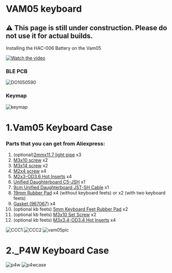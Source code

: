 # VAM05 keyboard
## ⚠️ This page is still under construction. Please do not use it for actual builds.

Installing the HAC-006 Battery on the Vam05

[![Watch the video](https://img.youtube.com/vi/nf2Lfo7mWOo/0.jpg)](https://www.youtube.com/watch?v=nf2Lfo7mWOo)

### BLE PCB
![DO1050590](https://github.com/user-attachments/assets/90faf69d-e296-4b16-a9a9-82fabb80c278)

### Keymap
![keymap](https://github.com/user-attachments/assets/eae2b62c-9242-449d-a5a0-7853587d8611)

# 1.Vam05 Keyboard Case
### Parts that you can get from Aliexpress:
1. (optional)[2mmx11.7 light pipe](https://www.aliexpress.com/item/1005006222625168.html?spm=a2g0o.detail.pcDetailBottomMoreOtherSeller.4.72f2NftKNftKTH&gps-id=pcDetailBottomMoreOtherSeller&scm=1007.40196.439370.0&scm_id=1007.40196.439370.0&scm-url=1007.40196.439370.0&pvid=b57cd1a0-8e76-4e38-8b3b-5f4d05b64347&_t=gps-id:pcDetailBottomMoreOtherSeller,scm-url:1007.40196.439370.0,pvid:b57cd1a0-8e76-4e38-8b3b-5f4d05b64347,tpp_buckets:668%232846%238115%232000&pdp_ext_f=%7B%22order%22%3A%2219%22%2C%22eval%22%3A%221%22%2C%22sceneId%22%3A%2230050%22%7D&pdp_npi=4%40dis%21GBP%211.28%211.28%21%21%2112.10%2112.10%21%4021038e1e17494784789748290eae03%2112000036349580327%21rec%21UK%216343852343%21X&utparam-url=scene%3ApcDetailBottomMoreOtherSeller%7Cquery_from%3A) x3 
2. [M3x10 screw](https://www.aliexpress.com/item/1005004179534786.html?spm=a2g0o.productlist.main.10.eea5493f4uoFC4&aem_p4p_detail=202506080202543719277579238900003490342&algo_pvid=32611623-4362-4cad-b20e-9a435ddd85e5&algo_exp_id=32611623-4362-4cad-b20e-9a435ddd85e5-9&pdp_ext_f=%7B%22order%22%3A%22456%22%2C%22eval%22%3A%221%22%7D&pdp_npi=4%40dis%21GBP%211.24%210.81%21%21%211.63%211.06%21%402103864c17493733743022032e7a1c%2112000028300654706%21sea%21UK%216343852343%21X&curPageLogUid=oarhR68vySRO&utparam-url=scene%3Asearch%7Cquery_from%3A&search_p4p_id=202506080202543719277579238900003490342_3) x2
3. [M3x14 screw](https://www.aliexpress.com/item/1005004179534786.html?spm=a2g0o.productlist.main.10.eea5493f4uoFC4&aem_p4p_detail=202506080202543719277579238900003490342&algo_pvid=32611623-4362-4cad-b20e-9a435ddd85e5&algo_exp_id=32611623-4362-4cad-b20e-9a435ddd85e5-9&pdp_ext_f=%7B%22order%22%3A%22456%22%2C%22eval%22%3A%221%22%7D&pdp_npi=4%40dis%21GBP%211.24%210.81%21%21%211.63%211.06%21%402103864c17493733743022032e7a1c%2112000028300654706%21sea%21UK%216343852343%21X&curPageLogUid=oarhR68vySRO&utparam-url=scene%3Asearch%7Cquery_from%3A&search_p4p_id=202506080202543719277579238900003490342_3) x2
4. [M2x4 screw](https://www.aliexpress.com/item/1005004179534786.html?spm=a2g0o.productlist.main.10.eea5493f4uoFC4&aem_p4p_detail=202506080202543719277579238900003490342&algo_pvid=32611623-4362-4cad-b20e-9a435ddd85e5&algo_exp_id=32611623-4362-4cad-b20e-9a435ddd85e5-9&pdp_ext_f=%7B%22order%22%3A%22456%22%2C%22eval%22%3A%221%22%7D&pdp_npi=4%40dis%21GBP%211.24%210.81%21%21%211.63%211.06%21%402103864c17493733743022032e7a1c%2112000028300654706%21sea%21UK%216343852343%21X&curPageLogUid=oarhR68vySRO&utparam-url=scene%3Asearch%7Cquery_from%3A&search_p4p_id=202506080202543719277579238900003490342_3) x4
5. [M2x3-OD3.6 Hot Inserts](https://www.aliexpress.com/item/1005008173116098.html?spm=a2g0o.productlist.main.27.16f742ddP3Dxac&algo_pvid=0991217f-d625-48ab-b44c-828bdd279fa0&algo_exp_id=0991217f-d625-48ab-b44c-828bdd279fa0-26&pdp_ext_f=%7B%22order%22%3A%2215%22%2C%22eval%22%3A%221%22%7D&pdp_npi=4%40dis%21GBP%212.85%212.85%21%21%213.76%213.76%21%402103956a17493732729253693e0789%2112000044101064070%21sea%21UK%216343852343%21X&curPageLogUid=EfNCatfwjrDD&utparam-url=scene%3Asearch%7Cquery_from%3A) x4
6. [Unified Daughterboard C5-JSH](https://42keebs.eu/shop/parts/unified-daughterboard-udb-c3-c4-c5/?attribute_version=C5%20JSH) x1
7. [9cm Unified Daughterboard JST-SH Cable](https://42keebs.eu/shop/parts/unified-daughterboard-jst-sh-cable/?attribute_length=9%20cm) x1
8. [19mm Rubber Pad](https://www.aliexpress.com/item/1005004298624587.html?src=google&pdp_npi=4%40dis!GBP!0.54!0.46!!!!!%40!12000028674693772!ppc!!!&src=google&albch=shopping&acnt=494-037-6276&isdl=y&slnk=&plac=&mtctp=&albbt=Google_7_shopping&aff_platform=google&aff_short_key=UneMJZVf&gclsrc=aw.ds&&albagn=888888&&ds_e_adid=&ds_e_matchtype=&ds_e_device=c&ds_e_network=x&ds_e_product_group_id=&ds_e_product_id=en1005004298624587&ds_e_product_merchant_id=565165598&ds_e_product_country=GB&ds_e_product_language=en&ds_e_product_channel=online&ds_e_product_store_id=&ds_url_v=2&albcp=17859500389&albag=&isSmbAutoCall=false&needSmbHouyi=false&gad_source=1&gad_campaignid=17190468917&gbraid=0AAAAADznYb8KaOKPenGSUBswWNehJT6PA&gclid=CjwKCAjw6ZTCBhBOEiwAqfwJd7O7pL7HvBeurTEP--vj6i6Jlp-SyW1xKuFxrvgk1NIXmTPEtil0yRoCqKcQAvD_BwE) x4 (without keyboard feets) or x2 (with two keyboard feets)
9. [Gasket (967067)](https://www.aliexpress.com/item/1005008153965037.html?spm=a2g0o.productlist.main.4.6853nXL3nXL3y1&algo_pvid=632dd66e-0616-451a-a85a-3c5eb73ffb1f&algo_exp_id=632dd66e-0616-451a-a85a-3c5eb73ffb1f-3&pdp_ext_f=%7B%22order%22%3A%222%22%2C%22eval%22%3A%221%22%7D&pdp_npi=4%40dis%21GBP%212.09%212.09%21%21%2119.78%2119.78%21%40211b80d117494807402092207eed17%2112000044014932651%21sea%21UK%216338142563%21X&curPageLogUid=JsAxes6uRvns&utparam-url=scene%3Asearch%7Cquery_from%3A) x4
10. (optional kb feets) [5mm Keyboard Feet Rubber Pad](https://www.aliexpress.com/item/1005002619943801.html?src=google&pdp_npi=4%40dis!GBP!1.18!1.18!!!!!%40!12000037722193572!ppc!!!&src=google&albch=shopping&acnt=742-864-1166&isdl=y&slnk=&plac=&mtctp=&albbt=Google_7_shopping&aff_platform=google&aff_short_key=UneMJZVf&gclsrc=aw.ds&&albagn=888888&&ds_e_adid=&ds_e_matchtype=&ds_e_device=c&ds_e_network=x&ds_e_product_group_id=&ds_e_product_id=en1005002619943801&ds_e_product_merchant_id=108132440&ds_e_product_country=GB&ds_e_product_language=en&ds_e_product_channel=online&ds_e_product_store_id=&ds_url_v=2&albcp=22583283287&albag=&isSmbAutoCall=false&needSmbHouyi=false&gad_source=1&gad_campaignid=22586945239&gbraid=0AAAAA99aYpeU3h1B1xGbIw34ADbJ-Poqz&gclid=CjwKCAjw6ZTCBhBOEiwAqfwJd_1dLIztRK_0vXsYjuUWDCpkPY8V85Yg4SDP4u7I4Bk-Bxt5cx8qHhoCogwQAvD_BwE) x2
12.  (optional kb feets) [M3x10 Set Screw](https://www.aliexpress.com/item/1005007437626242.html?spm=a2g0o.productlist.main.22.4c19w4v2w4v2g4&aem_p4p_detail=20250608025039873944920309600003615029&algo_pvid=44a50d37-4160-4f56-9012-2e59d60d9047&algo_exp_id=44a50d37-4160-4f56-9012-2e59d60d9047-21&pdp_ext_f=%7B%22order%22%3A%2232%22%2C%22eval%22%3A%221%22%7D&pdp_npi=4%40dis%21GBP%211.31%210.84%21%21%2112.38%217.92%21%40211b876e17493762390884258e6b68%2112000040753488267%21sea%21UK%216343852343%21X&curPageLogUid=ccn7W1sXQhma&utparam-url=scene%3Asearch%7Cquery_from%3A&search_p4p_id=20250608025039873944920309600003615029_6) x2
13.  (optional kb feets) [M3x3.4-OD3.4 Hot Inserts](https://www.aliexpress.com/item/1005006356290627.html?spm=a2g0o.productlist.main.22.1e0c1e17ovnVzX&aem_p4p_detail=202506080256245446359631005480003144335&algo_pvid=7fe0e115-bddb-432a-8fcb-87697665dff4&algo_exp_id=7fe0e115-bddb-432a-8fcb-87697665dff4-21&pdp_ext_f=%7B%22order%22%3A%2258%22%2C%22eval%22%3A%221%22%7D&pdp_npi=4%40dis%21GBP%213.36%213.36%21%21%2131.78%2131.78%21%40211b815c17493765844335926ef92f%2112000036872725928%21sea%21UK%216343852343%21X&curPageLogUid=gBrvpEZXizcT&utparam-url=scene%3Asearch%7Cquery_from%3A&search_p4p_id=202506080256245446359631005480003144335_6) x4

![CCC1](https://github.com/user-attachments/assets/64db1936-0225-4a75-ba63-46c4045e9729)
![CCC2](https://github.com/user-attachments/assets/0fa6f59f-3934-443f-853b-fd58100480dd)
![vam05pic](https://github.com/user-attachments/assets/01ee45e1-2576-44ff-9b64-b35205de7567)

# 2._P4W Keyboard Case
![p4w](https://github.com/user-attachments/assets/e9e42f7d-7e36-42e9-8eb2-f778de7d3805)
![p4wcase](https://github.com/user-attachments/assets/012ec113-af00-4234-afff-6ddd71f523d8)
